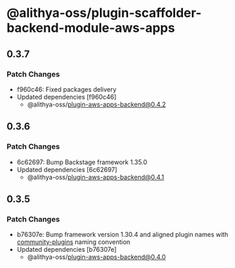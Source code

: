 # @alithya-oss/plugin-scaffolder-backend-module-aws-apps

## 0.3.7

### Patch Changes

- f960c46: Fixed packages delivery
- Updated dependencies [f960c46]
  - @alithya-oss/plugin-aws-apps-backend@0.4.2

## 0.3.6

### Patch Changes

- 6c62697: Bump Backstage framework 1.35.0
- Updated dependencies [6c62697]
  - @alithya-oss/plugin-aws-apps-backend@0.4.1

## 0.3.5

### Patch Changes

- b76307e: Bump framework version 1.30.4 and aligned plugin names with [community-plugins](https://github.com/backstage/community-plugins) naming convention
- Updated dependencies [b76307e]
  - @alithya-oss/plugin-aws-apps-backend@0.4.0
